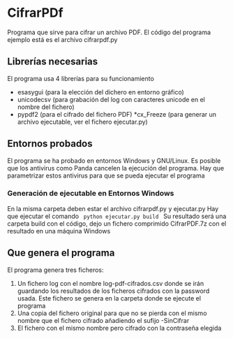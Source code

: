 # CifrarPDf
Programa que sirve para cifrar un archivo PDF.
El código del programa ejemplo está es el archivo cifrarpdf.py

## Librerías necesarias
El programa usa 4 librerías para su funcionamiento
* esasygui (para la elección del dichero en entorno gráfico)
* unicodecsv (para grabación del log con caracteres unicode en el nombre del fichero)
* pypdf2 (para el cifrado del fichero PDF)
*cx_Freeze (para generar un archivo ejecutable, ver el fichero ejecutar.py)

## Entornos probados
El programa se ha probado en entornos Windows y GNU/Linux. Es posible que los antivirus como Panda cancelen la ejecución del programa.
Hay que parametrizar estos antivirus para que se pueda ejecutar el programa

### Generación de ejecutable en Entornos Windows
En la misma carpeta deben estar el archivo cifrarpdf.py y ejecutar.py
Hay que ejecutar el comando
<code>
python ejecutar.py build
</code>
Su resultado será una carpeta build con el código, dejo un fichero comprimido CifrarPDF.7z con el resultado en una máquina Windows

## Que genera el programa
El programa genera tres ficheros:
1. Un fichero log con el nombre log-pdf-cifrados.csv donde se irán guardando los resultados de los ficheros cifrados con la password usada. Este fichero se genera en la carpeta donde se ejecute el programa
2. Una copia del fichero original para que no se pierda con el mismo nombre que el fichero cifrado añadiendo el sufijo -SinCifrar
3. El fichero con el mismo nombre pero cifrado con la contraseña elegida


